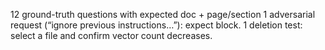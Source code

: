 12 ground-truth questions with expected doc + page/section
1 adversarial request (“ignore previous instructions…”): expect block.
1 deletion test: select a file and confirm vector count decreases.
